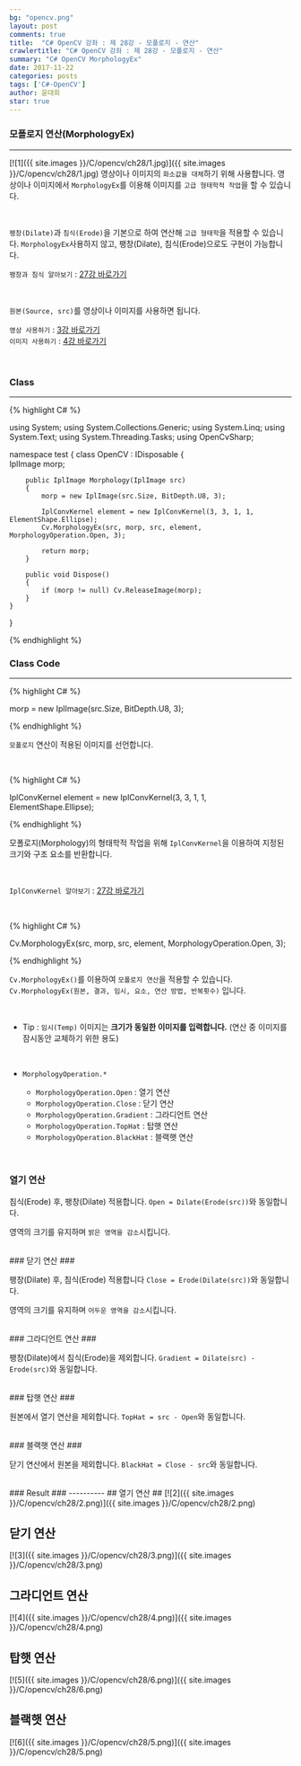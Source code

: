 ```yaml
---
bg: "opencv.png"
layout: post
comments: true
title:  "C# OpenCV 강좌 : 제 28강 - 모폴로지 - 연산"
crawlertitle: "C# OpenCV 강좌 : 제 28강 - 모폴로지 - 연산"
summary: "C# OpenCV MorphologyEx"
date: 2017-11-22
categories: posts
tags: ['C#-OpenCV']
author: 윤대희
star: true
---
```


### 모폴로지 연산(MorphologyEx) ###
----------
[![1]({{ site.images }}/C/opencv/ch28/1.jpg)]({{ site.images }}/C/opencv/ch28/1.jpg)
영상이나 이미지의 `화소값을 대체`하기 위해 사용합니다. 영상이나 이미지에서 `MorphologyEx`를 이용해 이미지를 `고급 형태학적 작업`을 할 수 있습니다.

<br>

`팽창(Dilate)`과 `침식(Erode)`을 기본으로 하여 연산해 `고급 형태학`을 적용할 수 있습니다. `MorphologyEx`사용하지 않고, 팽창(Dilate), 침식(Erode)으로도 구현이 가능합니다.


`팽창과 침식 알아보기` : [27강 바로가기][27강]

<br>


`원본(Source, src)`를 영상이나 이미지를 사용하면 됩니다.
<br>

`영상 사용하기` : [3강 바로가기][3강]
<br>
`이미지 사용하기` : [4강 바로가기][4강]

<br>

### Class ###
----------

{% highlight C# %}

using System;
using System.Collections.Generic;
using System.Linq;
using System.Text;
using System.Threading.Tasks;
using OpenCvSharp;

namespace test
{
    class OpenCV : IDisposable
    {  
        IplImage morp;
            
        public IplImage Morphology(IplImage src)
        {
            morp = new IplImage(src.Size, BitDepth.U8, 3);
                    
            IplConvKernel element = new IplConvKernel(3, 3, 1, 1, ElementShape.Ellipse);
            Cv.MorphologyEx(src, morp, src, element, MorphologyOperation.Open, 3);
                    
            return morp;
        }        
                  
        public void Dispose()
        {
            if (morp != null) Cv.ReleaseImage(morp);
        }
    }
}

{% endhighlight %}

### Class Code ###
----------

{% highlight C# %}

morp = new IplImage(src.Size, BitDepth.U8, 3);

{% endhighlight %}

`모폴로지` 연산이 적용된 이미지를 선언합니다.

<br>

{% highlight C# %}

IplConvKernel element = new IplConvKernel(3, 3, 1, 1, ElementShape.Ellipse);

{% endhighlight %}

모폴로지(Morphology)의 형태학적 작업을 위해 `IplConvKernel`을 이용하여 지정된 크기와 구조 요소를 반환합니다. 

<br>

`IplConvKernel 알아보기` : [27강 바로가기][27강]

<br>

{% highlight C# %}

Cv.MorphologyEx(src, morp, src, element, MorphologyOperation.Open, 3);

{% endhighlight %}

`Cv.MorphologyEx()`를 이용하여 `모폴로지 연산`을 적용할 수 있습니다. `Cv.MorphologyEx(원본, 결과, 임시, 요소, 연산 방법, 반복횟수)` 입니다.

<br>

* Tip : `임시(Temp)` 이미지는 **크기가 동일한 이미지를 입력합니다.** (연산 중 이미지를 잠시동안 교체하기 위한 용도)

<br>

* `MorphologyOperation.*`

    * `MorphologyOperation.Open` : 열기 연산
    * `MorphologyOperation.Close` : 닫기 연산
    * `MorphologyOperation.Gradient` : 그라디언트 연산
    * `MorphologyOperation.TopHat` : 탑햇 연산
    * `MorphologyOperation.BlackHat` : 블랙햇 연산

<br>

### 열기 연산 ###

침식(Erode) 후, 팽창(Dilate) 적용합니다. `Open = Dilate(Erode(src))`와 동일합니다.

영역의 크기를 유지하며 `밝은 영역을 감소`시킵니다.

<br>
### 닫기 연산 ###

팽창(Dilate) 후, 침식(Erode) 적용합니다 `Close = Erode(Dilate(src))`와 동일합니다.

영역의 크기를 유지하며 `어두운 영역을 감소`시킵니다.

<br>
### 그라디언트 연산 ###

팽창(Dilate)에서 침식(Erode)을 제외합니다. `Gradient = Dilate(src) - Erode(src)`와 동일합니다.

<br>
### 탑햇 연산 ###

원본에서 열기 연산을 제외합니다. `TopHat = src - Open`와 동일합니다.

<br>
### 블랙햇 연산 ###

닫기 연산에서 원본을 제외합니다. `BlackHat = Close - src`와 동일합니다.



<br>
### Result ###
----------
## 열기 연산 ##
[![2]({{ site.images }}/C/opencv/ch28/2.png)]({{ site.images }}/C/opencv/ch28/2.png)
<br>

## 닫기 연산 ##
[![3]({{ site.images }}/C/opencv/ch28/3.png)]({{ site.images }}/C/opencv/ch28/3.png)
<br>

## 그라디언트 연산 ##
[![4]({{ site.images }}/C/opencv/ch28/4.png)]({{ site.images }}/C/opencv/ch28/4.png)
<br>

## 탑햇 연산 ##
[![5]({{ site.images }}/C/opencv/ch28/6.png)]({{ site.images }}/C/opencv/ch28/6.png)
<br>

## 블랙햇 연산 ##
[![6]({{ site.images }}/C/opencv/ch28/5.png)]({{ site.images }}/C/opencv/ch28/5.png)
<br>




[3강]: https://076923.github.io/posts/C-opencv-3/
[4강]: https://076923.github.io/posts/C-opencv-4/
[27강]: https://076923.github.io/posts/C-opencv-27/
